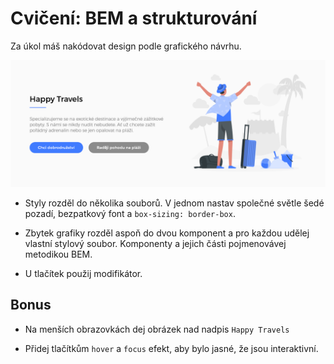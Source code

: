 # Cvičení: BEM a strukturování

Za úkol máš nakódovat design podle grafického návrhu.

![zadání](zadani/zadani.png)

- Styly rozděl do několika souborů. V jednom nastav společné světle šedé pozadí, bezpatkový font a `box‑sizing: border‑box`.

- Zbytek grafiky rozděl aspoň do dvou komponent a pro každou udělej vlastní stylový soubor. Komponenty a jejich části pojmenovávej metodikou BEM.

- U tlačítek použij modifikátor.

## Bonus

- Na menších obrazovkách dej obrázek nad nadpis `Happy Travels`

- Přidej tlačítkům `hover` a `focus` efekt, aby bylo jasné, že jsou interaktivní.
